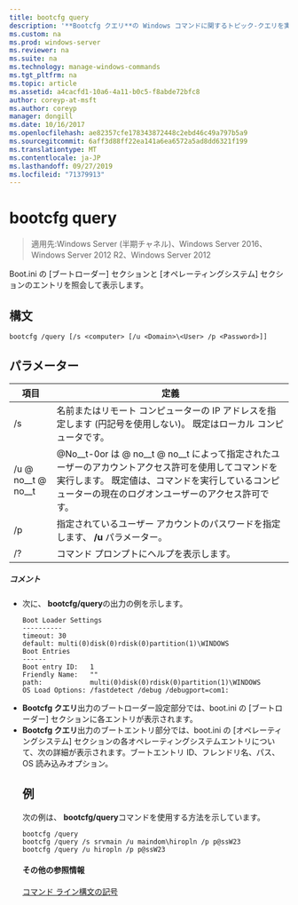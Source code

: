 ```yaml
---
title: bootcfg query
description: '**Bootcfg クエリ**の Windows コマンドに関するトピック-クエリを実行し、boot.ini の [ブートローダー] セクションと [オペレーティングシステム] セクションのエントリを表示します。'
ms.custom: na
ms.prod: windows-server
ms.reviewer: na
ms.suite: na
ms.technology: manage-windows-commands
ms.tgt_pltfrm: na
ms.topic: article
ms.assetid: a4cacfd1-10a6-4a11-b0c5-f8abde72bfc8
author: coreyp-at-msft
ms.author: coreyp
manager: dongill
ms.date: 10/16/2017
ms.openlocfilehash: ae82357cfe178343872448c2ebd46c49a797b5a9
ms.sourcegitcommit: 6aff3d88ff22ea141a6ea6572a5ad8dd6321f199
ms.translationtype: MT
ms.contentlocale: ja-JP
ms.lasthandoff: 09/27/2019
ms.locfileid: "71379913"
---
```

# <a name="bootcfg-query"></a>bootcfg query

>適用先:Windows Server (半期チャネル)、Windows Server 2016、Windows Server 2012 R2、Windows Server 2012

Boot.ini の [ブートローダー] セクションと [オペレーティングシステム] セクションのエントリを照会して表示します。

## <a name="syntax"></a>構文
```
bootcfg /query [/s <computer> [/u <Domain>\<User> /p <Password>]]
```
## <a name="parameters"></a>パラメーター

|        項目         |                                                                                             定義                                                                                              |
|---------------------|-----------------------------------------------------------------------------------------------------------------------------------------------------------------------------------------------------|
|    /s <computer>    |                                         名前またはリモート コンピューターの IP アドレスを指定します (円記号を使用しない)。 既定はローカル コンピュータです。                                          |
| /u <Domain> @ no__t @ no__t | @No__t-0or は <Domain> @ no__t @ no__t によって指定されたユーザーのアカウントアクセス許可を使用してコマンドを実行します。 既定値は、コマンドを実行しているコンピューターの現在のログオンユーザーのアクセス許可です。 |
|    /p <Password>    |                                                        指定されているユーザー アカウントのパスワードを指定します、 **/u** パラメーター。                                                        |
|         /?          |                                                                                コマンド プロンプトにヘルプを表示します。                                                                                 |

##### <a name="remarks"></a>コメント
- 次に、 **bootcfg/query**の出力の例を示します。
  ```
  Boot Loader Settings
  ----------
  timeout: 30
  default: multi(0)disk(0)rdisk(0)partition(1)\WINDOWS
  Boot Entries
  ------
  Boot entry ID:   1
  Friendly Name:   ""
  path:            multi(0)disk(0)rdisk(0)partition(1)\WINDOWS
  OS Load Options: /fastdetect /debug /debugport=com1:
  ```
- **Bootcfg クエリ**出力のブートローダー設定部分では、boot.ini の [ブートローダー] セクションに各エントリが表示されます。
- **Bootcfg クエリ**出力のブートエントリ部分では、boot.ini の [オペレーティングシステム] セクションの各オペレーティングシステムエントリについて、次の詳細が表示されます。ブートエントリ ID、フレンドリ名、パス、OS 読み込みオプション。
  ## <a name="BKMK_examples"></a>例
  次の例は、 **bootcfg/query**コマンドを使用する方法を示しています。
  ```
  bootcfg /query
  bootcfg /query /s srvmain /u maindom\hiropln /p p@ssW23
  bootcfg /query /u hiropln /p p@ssW23
  ```
  #### <a name="additional-references"></a>その他の参照情報
  [コマンド ライン構文の記号](command-line-syntax-key.md)
